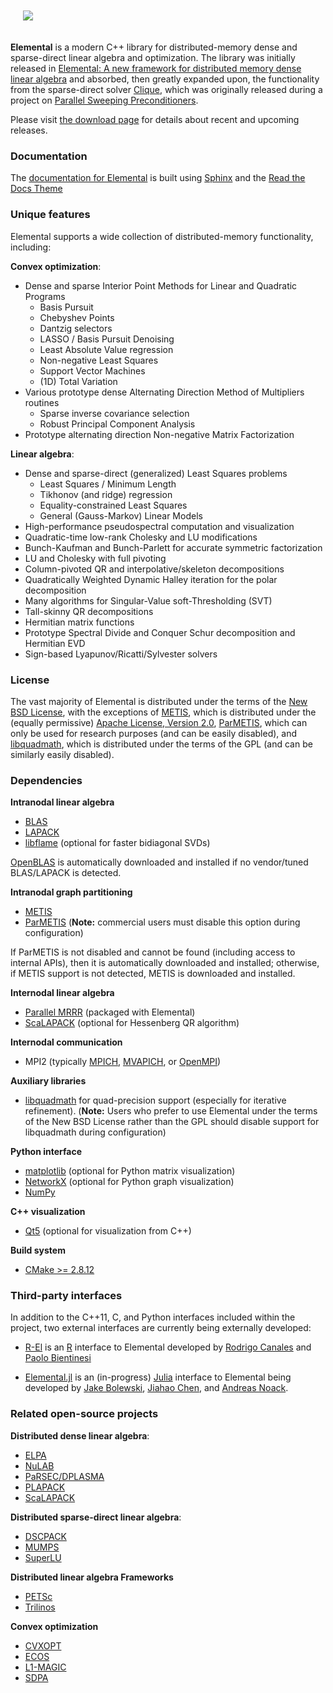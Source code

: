 <p align="left" style="padding: 20px">
<img src="http://libelemental.org/_static/elemental.png">
</p>

**Elemental** is a modern C++ library for distributed-memory dense and
sparse-direct linear algebra and optimization.
The library was initially released in
[Elemental: A new framework for distributed memory dense linear algebra](https://dl.acm.org/citation.cfm?doid=2427023.2427030)
and absorbed, then greatly expanded upon, the functionality from the 
sparse-direct solver [Clique](http://www.github.com/poulson/Clique.git), which 
was originally released during a project on [Parallel Sweeping Preconditioners](http://epubs.siam.org/doi/abs/10.1137/120871985).

Please visit [the download page](http://libelemental.org/download/) for
details about recent and upcoming releases.

### Documentation

The [documentation for Elemental](http://libelemental.org/documentation) is built using [Sphinx](http://sphinx.pocoo.org) and the [Read the Docs Theme](http://docs.readthedocs.org/en/latest/theme.html)

### Unique features

Elemental supports a wide collection of distributed-memory functionality,
including:

**Convex optimization**:
* Dense and sparse Interior Point Methods for Linear and Quadratic Programs
    - Basis Pursuit
    - Chebyshev Points
    - Dantzig selectors
    - LASSO / Basis Pursuit Denoising
    - Least Absolute Value regression
    - Non-negative Least Squares
    - Support Vector Machines
    - (1D) Total Variation
* Various prototype dense Alternating Direction Method of Multipliers routines
    - Sparse inverse covariance selection
    - Robust Principal Component Analysis
* Prototype alternating direction Non-negative Matrix Factorization

**Linear algebra**:
* Dense and sparse-direct (generalized) Least Squares problems
    - Least Squares / Minimum Length
    - Tikhonov (and ridge) regression
    - Equality-constrained Least Squares
    - General (Gauss-Markov) Linear Models
* High-performance pseudospectral computation and visualization
* Quadratic-time low-rank Cholesky and LU modifications
* Bunch-Kaufman and Bunch-Parlett for accurate symmetric factorization
* LU and Cholesky with full pivoting
* Column-pivoted QR and interpolative/skeleton decompositions
* Quadratically Weighted Dynamic Halley iteration for the polar decomposition
* Many algorithms for Singular-Value soft-Thresholding (SVT)
* Tall-skinny QR decompositions
* Hermitian matrix functions
* Prototype Spectral Divide and Conquer Schur decomposition and Hermitian EVD
* Sign-based Lyapunov/Ricatti/Sylvester solvers

### License

The vast majority of Elemental is distributed under the terms of the
[New BSD License](http://www.opensource.org/licenses/bsd-license.php),
with the exceptions of
[METIS](http://glaros.dtc.umn.edu/gkhome/metis/metis/overview),
which is distributed under the (equally permissive)
[Apache License, Version 2.0](http://www.apache.org/licenses/LICENSE-2.0.html),
[ParMETIS](http://glaros.dtc.umn.edu/gkhome/metis/parmetis/overview), which
can only be used for research purposes (and can be easily disabled), and 
[libquadmath](https://gcc.gnu.org/onlinedocs/libquadmath/), which is 
distributed under the terms of the GPL (and can be similarly easily disabled).

### Dependencies

**Intranodal linear algebra**

* [BLAS](http://netlib.org/blas)
* [LAPACK](http://netlib.org/lapack)
* [libflame](http://www.cs.utexas.edu/~flame/web/libFLAME.html) (optional for faster bidiagonal SVDs)

[OpenBLAS](http://www.openblas.net) is automatically downloaded and installed if 
no vendor/tuned BLAS/LAPACK is detected.

**Intranodal graph partitioning**

* [METIS](http://glaros.dtc.umn.edu/gkhome/metis/metis/overview)
* [ParMETIS](http://glaros.dtc.umn.edu/gkhome/metis/parmetis/overview) (**Note:** commercial users must disable this option during configuration)

If ParMETIS is not disabled and cannot be found (including access to internal APIs), then it is automatically downloaded and installed;
otherwise, if METIS support is not detected, METIS is downloaded and installed.

**Internodal linear algebra**

* [Parallel MRRR](https://code.google.com/p/pmrrr/) (packaged with Elemental)
* [ScaLAPACK](http://netlib.org/scalapack) (optional for Hessenberg QR algorithm)

**Internodal communication**

* MPI2 (typically [MPICH](http://www.mpich.org/), [MVAPICH](http://mvapich.cse.ohio-state.edu/), or [OpenMPI](http://www.open-mpi.org/))

**Auxiliary libraries**

* [libquadmath](https://gcc.gnu.org/onlinedocs/libquadmath/) for quad-precision support (especially for iterative refinement). (**Note:** Users who prefer to use Elemental under the terms of the New BSD License rather than the GPL should disable support for libquadmath during configuration)

**Python interface**

* [matplotlib](http://matplotlib.org/) (optional for Python matrix visualization)
* [NetworkX](https://networkx.github.io/) (optional for Python graph visualization)
* [NumPy](http://www.numpy.org/)

**C++ visualization**

* [Qt5](http://qt-project.org/qt5) (optional for visualization from C++)

**Build system**

* [CMake >= 2.8.12](http://www.cmake.org/)

### Third-party interfaces

In addition to the C++11, C, and Python interfaces included within the project,
two external interfaces are currently being externally developed:

* [R-El](https://github.com/rconale/R-Elemental) is an [R](http://www.r-project.org) interface to Elemental developed by [Rodrigo Canales](https://github.com/rconale) and [Paolo Bientinesi](http://hpac.rwth-aachen.de/~pauldj/)

* [Elemental.jl](https://github.com/JuliaParallel/Elemental.jl) is an (in-progress) [Julia](http://julialang.org) interface to Elemental being developed by [Jake Bolewski](https://github.com/jakebolewski), [Jiahao Chen](https://jiahao.github.io), and [Andreas Noack](http://andreasnoack.github.io/academiccv.html).

### Related open-source projects

**Distributed dense linear algebra**:

* [ELPA](http://elpa.rzg.mpg.de)
* [NuLAB](https://github.com/solomonik/NuLAB)
* [PaRSEC/DPLASMA](http://icl.eecs.utk.edu/projectsdev/parsec/index.html)
* [PLAPACK](http://www.cs.utexas.edu/~plapack)
* [ScaLAPACK](http://www.netlib.org/scalapack)

**Distributed sparse-direct linear algebra**:

* [DSCPACK](http://www.cse.psu.edu/~raghavan/Dscpack/)
* [MUMPS](http://mumps.enseeiht.fr/)
* [SuperLU](http://crd-legacy.lbl.gov/~xiaoye/SuperLU/)

**Distributed linear algebra Frameworks**

* [PETSc](https://www.mcs.anl.gov/petsc/)
* [Trilinos](http://trilinos.sandia.gov)

**Convex optimization**

* [CVXOPT](http://cvxopt.org/)
* [ECOS](https://github.com/embotech/ecos)
* [L1-MAGIC](http://users.ece.gatech.edu/~justin/l1magic/)
* [SDPA](http://sdpa.sourceforge.net/index.html)

